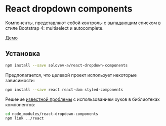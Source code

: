 # React dropdown components

Компоненты, представляют собой контролы с выпадающим списком в стиле Bootstrap 4: multiselect и autocomplete.

[Демо](https://solovev-a.github.io/react-dropdown-components/)

## Установка

```bash
npm install --save solovev-a/react-dropdown-components
```

Предполагается, что целевой проект использует некоторые зависимости:
```bash
npm install --save react react-dom styled-components
```

Решение [известной проблемы](https://github.com/facebook/react/issues/13991) с использованием хуков в библиотеках компонентов:
```bash
cd node_modules/react-dropdown-components
npm link ../react
```
